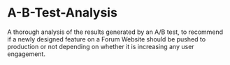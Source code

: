 # A-B-Test-Analysis
A thorough analysis of the results generated by an A/B test, to recommend if a newly designed feature on a Forum Website should be pushed to production or not depending on whether it is increasing any user engagement. 
